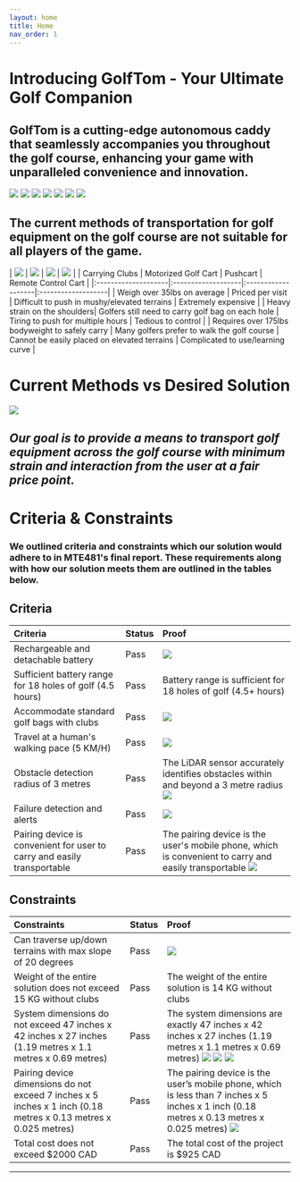 ```yaml
---
layout: home
title: Home
nav_order: 1
---
```

# **Introducing GolfTom - Your Ultimate Golf Companion**​ 
## **GolfTom is a cutting-edge autonomous caddy that seamlessly accompanies you throughout the golf course, enhancing your game with unparalleled convenience and innovation.**
![](./assets/images/poster.png)
![](./assets/images/outsideUTurn.gif)
![](./assets/images/finishedView1.png)
![](./assets/images/finishedView2.png)
![](./assets/images/finishedView3.png)
![](./assets/images/finishedView4.png)
![](./assets/images/finishedView5.png)

## **The current methods of transportation for golf equipment on the golf course are not suitable for all players of the game​.**

| ![](./assets/images/carryingClubs.png) | ![](./assets/images/motorizedGolfCart.png) | ![](./assets/images/pushcart.png) | ![](./assets/images/remoteControlCart.png) |
| Carrying Clubs | Motorized Golf Cart | Pushcart | Remote Control Cart |
|:--------------------|:-------------------|:-------------------|:-------------------|
| Weigh over 35lbs on average | Priced per visit | Difficult to push in mushy/elevated terrains | Extremely expensive |
| Heavy strain on the shoulders| Golfers still need to carry golf bag on each hole | Tiring to push for multiple hours | Tedious to control |
| Requires over 175lbs bodyweight to safely carry | Many golfers prefer to walk the golf course | Cannot be easily placed on elevated terrains | Complicated to use/learning curve |

# Current Methods vs Desired Solution
![](./assets/images/currentVsDesired.png)

## **_Our goal is to provide a means to transport golf equipment across the golf course with minimum strain and interaction from the user at a fair price point._**

# Criteria & Constraints
### We outlined criteria and constraints which our solution would adhere to in MTE481's final report. These requirements along with how our solution meets them are outlined in the tables below.

## **Criteria**

| Criteria | Status | Proof |
|:--------------------|:-------------------|:-------------------|
| Rechargeable and detachable battery | Pass | ![](./assets/images/rechargeableDetachableBattery2.png) |
| Sufficient battery range for 18 holes of golf (4.5 hours) | Pass | Battery range is sufficient for 18 holes of golf (4.5+ hours) |
| Accommodate standard golf bags with clubs  | Pass | ![](./assets/images/finishedView1.png) |
| Travel at a human's walking pace (5 KM/H) | Pass | ![](./assets/images/travelAtHumansWalkingPace.gif) |
| Obstacle detection radius of 3 metres | Pass | The LiDAR sensor accurately identifies obstacles within and beyond a 3 metre radius ![](./assets/images/obstacleDetectionRadius.png) |
| Failure detection and alerts | Pass | ![](./assets/images/failureDetectionAndAlerts.gif) |
| Pairing device is convenient for user to carry and easily transportable | Pass | The pairing device is the user's mobile phone, which is convenient to carry and easily transportable ![](./assets/images/pairingDevice.png) |

## **Constraints**

| Constraints | Status | Proof |
|:--------------------|:-------------------|:-------------------|
| Can traverse up/down terrains with max slope of 20 degrees | Pass | ![](./assets/images/outsideUphill.gif) |
| Weight of the entire solution does not exceed 15 KG without clubs | Pass | The weight of the entire solution is 14 KG without clubs |
| System dimensions do not exceed 47 inches x 42 inches x 27 inches (1.19 metres x 1.1 metres x 0.69 metres) | Pass | The system dimensions are exactly 47 inches x 42 inches x 27 inches (1.19 metres x 1.1 metres x 0.69 metres) ![](./assets/images/systemDimensionsL.png) ![](./assets/images/systemDimensionsH.png) ![](./assets/images/systemDimensionsW.png) |
| Pairing device dimensions do not exceed 7 inches x 5 inches x 1 inch (0.18 metres x 0.13 metres x 0.025 metres) | Pass | The pairing device is the user’s mobile phone, which is less than 7 inches x 5 inches x 1 inch (0.18 metres x 0.13 metres x 0.025 metres) ![](./assets/images/phoneDimensions.png) |
| Total cost does not exceed $2000 CAD | Pass | The total cost of the project is $925 CAD |

----